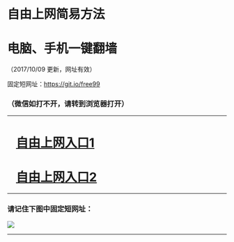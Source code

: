 ﻿# 自由上网简易方法

# 电脑、手机一键翻墙

（2017/10/09 更新，网址有效）

固定短网址：https://git.io/free99

### （微信如打不开，请转到浏览器打开）


***





# &nbsp;&nbsp; <a href="http://ft1428213092.fwq-tz-1001.info/fwqtz01.html?t=10090018690 " target="_blank">自由上网入口1</a>
# &nbsp;&nbsp; <a href="http://ft1774520198.fwq-tz-1002.info/fwqtz02.html?t=10090012876 " target="_blank">自由上网入口2</a>
***

### 请记住下图中固定短网址：

<img src="https://s3-us-west-2.amazonaws.com/fwq-1001/yjfq-20170905okok.png" /> 


***

